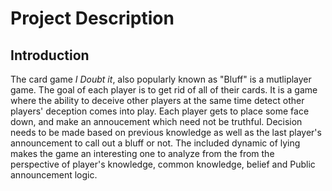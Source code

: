# Project Description

## Introduction
The card game *I Doubt it*, also popularly known as "Bluff" is a mutliplayer game. The goal of each player is to get rid of all of their cards. It is a game where the ability to deceive other players at the same time detect other players' deception comes into play. Each player gets to place some face down, and make an annoucement which need not be truthful. Decision needs to be made based on previous knowledge as well as the last player's announcement to call out a bluff or not. The included dynamic of lying makes the game an interesting one to analyze from the from the perspective of player's knowledge, common knowledge, belief and Public announcement logic. 
